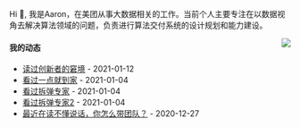 Hi 👋, 我是Aaron，在美团从事大数据相关的工作。当前个人主要专注在以数据视角去解决算法领域的问题，负责进行算法交付系统的设计规划和能力建设。

<p >

<img align="right" src="https://github-readme-stats.vercel.app/api?username=aaronshan&show_icons=true&icon_color=805AD5&text_color=718096&bg_color=ffffff&hide_title=true" />

<p align="left">
     
#### 我的动态

<!-- douban starts -->
* <a href='https://book.douban.com/subject/1313875/' target='_blank'>读过创新者的窘境</a> - 2021-01-12
* <a href='http://movie.douban.com/subject/35069506/' target='_blank'>看过一点就到家</a> - 2021-01-04
* <a href='http://movie.douban.com/subject/26748673/' target='_blank'>看过拆弹专家</a> - 2021-01-04
* <a href='http://movie.douban.com/subject/30171424/' target='_blank'>看过拆弹专家2</a> - 2021-01-04
* <a href='https://book.douban.com/subject/26708826/' target='_blank'>最近在读不懂说话，你怎么带团队？</a> - 2020-12-27
<!-- douban ends -->

<!-- recent_releases starts -->

<!-- recent_releases ends -->
</p>

</p>
